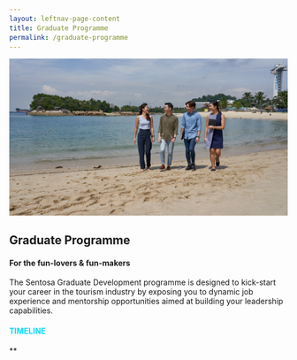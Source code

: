 ```yaml
---
layout: leftnav-page-content
title: Graduate Programme
permalink: /graduate-programme
---
```

<div class="row">
<div col-is-12>
      <figure style="margin: 0;position: relative;">
	<img src="images/careers/hero-bannerv2.jpg" alt="Graduate Programme Hero Banner"/>
      </figure>
      <h2><b>Graduate Programme</b></h2>
	<h4><b>For the fun-lovers & fun-makers</b></h4>

  The Sentosa Graduate Development programme is designed to kick-start your career in the tourism industry by exposing you to dynamic job experience and mentorship opportunities aimed at building your leadership capabilities.

  <h4 style="color: #00DBFF"><b>TIMELINE</b></h4>**
</div>
</div>
